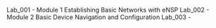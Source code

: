 Lab_001 - Module 1 Establishing Basic Networks with eNSP
Lab_002 - Module 2 Basic Device Navigation and Configuration
Lab_003 - 

